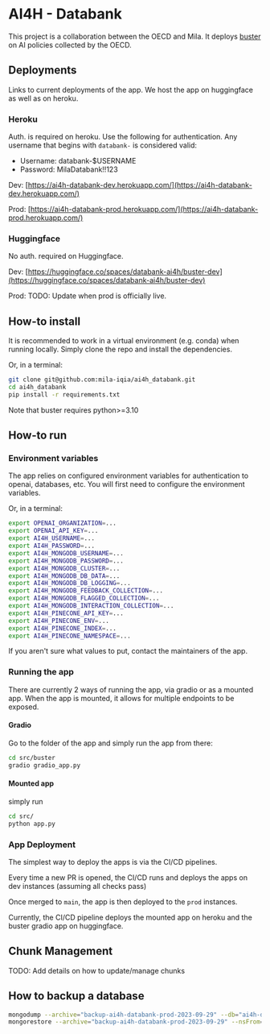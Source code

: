 # AI4H - Databank

This project is a collaboration between the OECD and Mila. It deploys [buster](www.github.com/jerpint/buster) on AI policies collected by the OECD.

## Deployments

Links to current deployments of the app. We host the app on huggingface as well as on heroku.

### Heroku

Auth. is required on heroku. Use the following for authentication. Any username that begins with `databank-` is considered valid:

- Username: databank-$USERNAME
- Password: MilaDatabank!!123

Dev: [https://ai4h-databank-dev.herokuapp.com/](https://ai4h-databank-dev.herokuapp.com/)

Prod: [https://ai4h-databank-prod.herokuapp.com/](https://ai4h-databank-prod.herokuapp.com/)

### Huggingface

No auth. required on Huggingface.

Dev:
[https://huggingface.co/spaces/databank-ai4h/buster-dev](https://huggingface.co/spaces/databank-ai4h/buster-dev)

Prod: TODO: Update when prod is officially live.


## How-to install

It is recommended to work in a virtual environment (e.g. conda) when running locally.
Simply clone the repo and install the dependencies.

Or, in a terminal:
```sh
git clone git@github.com:mila-iqia/ai4h_databank.git
cd ai4h_databank
pip install -r requirements.txt
```


Note that buster requires python>=3.10

## How-to run

### Environment variables

The app relies on configured environment variables for authentication to openai, databases, etc.
You will first need to configure the environment variables.

Or, in a terminal:
```sh
export OPENAI_ORGANIZATION=...
export OPENAI_API_KEY=...
export AI4H_USERNAME=...
export AI4H_PASSWORD=...
export AI4H_MONGODB_USERNAME=...
export AI4H_MONGODB_PASSWORD=...
export AI4H_MONGODB_CLUSTER=...
export AI4H_MONGODB_DB_DATA=...
export AI4H_MONGODB_DB_LOGGING=...
export AI4H_MONGODB_FEEDBACK_COLLECTION=...
export AI4H_MONGODB_FLAGGED_COLLECTION=...
export AI4H_MONGODB_INTERACTION_COLLECTION=...
export AI4H_PINECONE_API_KEY=...
export AI4H_PINECONE_ENV=...
export AI4H_PINECONE_INDEX=...
export AI4H_PINECONE_NAMESPACE=...
```
If you aren't sure what values to put, contact the maintainers of the app.

### Running the app

There are currently 2 ways of running the app, via gradio or as a mounted app.
When the app is mounted, it allows for multiple endpoints to be exposed.

#### Gradio

Go to the folder of the app and simply run the app from there:

```sh
cd src/buster
gradio gradio_app.py
```

#### Mounted app

simply run

```sh
cd src/
python app.py
```

### App Deployment

The simplest way to deploy the apps is via the CI/CD pipelines.

Every time a new PR is opened, the CI/CD runs and deploys the apps on dev instances (assuming all checks pass)

Once merged to `main`, the app is then deployed to the `prod` instances.

Currently, the CI/CD pipeline deploys the mounted app on heroku and the buster gradio app on huggingface.

## Chunk Management

TODO: Add details on how to update/manage chunks


## How to backup a database

```sh
mongodump --archive="backup-ai4h-databank-prod-2023-09-29" --db="ai4h-databank-prod" --uri="mongodb+srv://ai4h-databank-dev.m0zt2w2.mongodb.net/" --username miladatabank
mongorestore --archive="backup-ai4h-databank-prod-2023-09-29" --nsFrom='ai4h-databank-prod.*' --nsTo='backup-ai4h-databank-prod-2023-09-29.*' --uri="mongodb+srv://ai4h-databank-dev.m0zt2w2.mongodb.net/" --username miladatabank
```